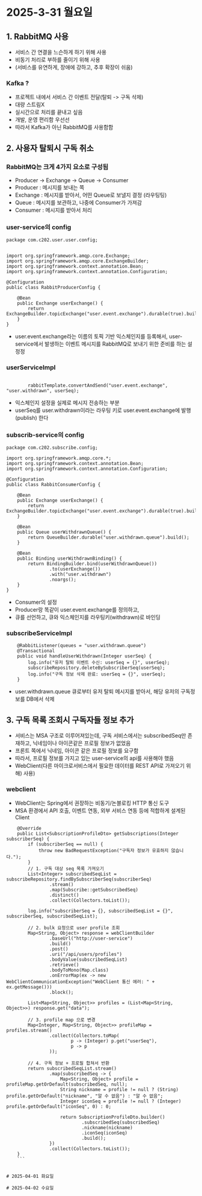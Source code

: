# 2025-3-31 월요일
## 1. RabbitMQ 사용
- 서비스 간 연결을 느슨하게 하기 위해 사용
- 비동기 처리로 부하를 줄이기 위해 사용
- (서비스를 유연하게, 장애에 강하고, 추후 확장이 쉬움)

### Kafka ?
- 프로젝트 내에서 서비스 간 이벤트 전달(탈퇴 -> 구독 삭제)
- 대량 스트림X
- 실시간으로 처리를 끝내고 싶음
- 개발, 운영 편리함 우선선
- 따라서 Kafka가 아닌 RabbitMQ를 사용함함

## 2. 사용자 탈퇴시 구독 취소
### RabbitMQ는 크게 4가지 요소로 구성됨
- Producer -> Exchange -> Queue -> Consumer
- Producer : 메시지를 보내는 쪽
- Exchange : 메시지를 받아서, 어떤 Queue로 보낼지 결정 (라우팅팅)
- Queue : 메시지를 보관하고, 나중에 Consumer가 가져감
- Consumer : 메시지를 받아서 처리

### user-service의 config
```
package com.c202.user.user.config;


import org.springframework.amqp.core.Exchange;
import org.springframework.amqp.core.ExchangeBuilder;
import org.springframework.context.annotation.Bean;
import org.springframework.context.annotation.Configuration;

@Configuration
public class RabbitProducerConfig {

    @Bean
    public Exchange userExchange() {
        return ExchangeBuilder.topicExchange("user.event.exchange").durable(true).build();
    }
}
```
- user.event.exchange라는 이름의 토픽 기반 익스체인지를 등록해서, user-service에서 발생하는 이벤트 메시지를 RabbitMQ로 보내기 위한 준비를 하는 설정정

### userServiceImpl
```

        rabbitTemplate.convertAndSend("user.event.exchange", "user.withdrawn", userSeq);
```
- 익스체인지 설정을 실제로 메시지 전송하는 부분
- userSeq를 user.withdrawn이라는 라우팅 키로 user.event.exchange에 발행(publish) 한다

### subscrib-service의 config
```
package com.c202.subscribe.config;

import org.springframework.amqp.core.*;
import org.springframework.context.annotation.Bean;
import org.springframework.context.annotation.Configuration;

@Configuration
public class RabbitConsumerConfig {

    @Bean
    public Exchange userExchange() {
        return ExchangeBuilder.topicExchange("user.event.exchange").durable(true).build();
    }

    @Bean
    public Queue userWithdrawnQueue() {
        return QueueBuilder.durable("user.withdrawn.queue").build();
    }

    @Bean
    public Binding userWithdrawnBinding() {
        return BindingBuilder.bind(userWithdrawnQueue())
                .to(userExchange())
                .with("user.withdrawn")
                .noargs();
    }
}
```
- Consumer의 설정
- Producer랑 똑같이 user.event.exchange를 정의하고,
- 큐를 선언하고, 큐와 익스체인지를 라우팅키(withdrawn)로 바인딩

### subscribeServiceImpl
```
    @RabbitListener(queues = "user.withdrawn.queue")
    @Transactional
    public void handleUserWithdrawn(Integer userSeq) {
        log.info("유저 탈퇴 이벤트 수신: userSeq = {}", userSeq);
        subscribeRepository.deleteBySubscriberSeq(userSeq);
        log.info("구독 정보 삭제 완료: userSeq = {}", userSeq);
    }
```
- user.withdrawn.queue 큐로부터 유저 탈퇴 메시지를 받아서, 해당 유저의 구독정보를 DB에서 삭제

## 3. 구독 목록 조회시 구독자들 정보 추가
- 서비스는 MSA 구조로 이루어져있는데, 구독 서비스에서는 subscribedSeq만 존재하고, 닉네임이나 아이콘같은 프로필 정보가 없었음
- 프론트 쪽에서 닉네임, 아이콘 같은 프로필 정보를 요구함
- 따라서, 프로필 정보를 가지고 있는 user-service의 api를 사용해야 했음
- WebClient(다른 마이크로서비스에서 필요한 데이터를 REST API로 가져오기 위해) 사용)

### webclient
- WebClient는 Spring에서 권장하는 비동기/논블로킹 HTTP 통신 도구
- MSA 환경에서 API 호출, 이벤트 연동, 외부 서비스 연동 등에 적합하게 설계된 Client

```
    @Override
    public List<SubscriptionProfileDto> getSubscriptions(Integer subscriberSeq) {
        if (subscriberSeq == null) {
            throw new BadRequestException("구독자 정보가 유효하지 않습니다.");
        }
        // 1. 구독 대상 seq 목록 가져오기
        List<Integer> subscribedSeqList = subscribeRepository.findBySubscriberSeq(subscriberSeq)
                .stream()
                .map(Subscribe::getSubscribedSeq)
                .distinct()
                .collect(Collectors.toList());

        log.info("subscriberSeq = {}, subscribedSeqList = {}", subscriberSeq, subscribedSeqList);

        // 2. bulk 요청으로 user profile 조회
        Map<String, Object> response = webClientBuilder
                .baseUrl("http://user-service")
                .build()
                .post()
                .uri("/api/users/profiles")
                .bodyValue(subscribedSeqList)
                .retrieve()
                .bodyToMono(Map.class)
                .onErrorMap(ex -> new WebClientCommunicationException("WebClient 통신 에러: " + ex.getMessage()))
                .block();

        List<Map<String, Object>> profiles = (List<Map<String, Object>>) response.get("data");

        // 3. profile map 으로 변경
        Map<Integer, Map<String, Object>> profileMap = profiles.stream()
                .collect(Collectors.toMap(
                        p -> (Integer) p.get("userSeq"),
                        p -> p
                ));

        // 4. 구독 정보 + 프로필 합쳐서 반환
        return subscribedSeqList.stream()
                .map(subscribedSeq -> {
                    Map<String, Object> profile = profileMap.getOrDefault(subscribedSeq, null);
                    String nickname = profile != null ? (String) profile.getOrDefault("nickname", "알 수 없음") : "알 수 없음";
                    Integer iconSeq = profile != null ? (Integer) profile.getOrDefault("iconSeq", 0) : 0;

                    return SubscriptionProfileDto.builder()
                            .subscribedSeq(subscribedSeq)
                            .nickname(nickname)
                            .iconSeq(iconSeq)
                            .build();
                })
                .collect(Collectors.toList());
    }
    ```


# 2025-04-01 화요일

# 2025-04-02 수요일
